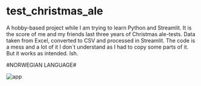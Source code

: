 # test_christmas_ale
A hobby-based project while I am trying to learn Python and Streamlit. 
It is the score of me and my friends last three years of Christmas ale-tests. 
Data taken from Excel, converted to CSV and processed in Streamlit. 
The code is a mess and a lot of it I don`t understand as I had to copy some parts of it.
But it works as intended. Ish.

#NORWEGIAN LANGUAGE#


![app](https://user-images.githubusercontent.com/80479739/146557266-a7dd3215-777c-4a91-a936-749295fed4e8.jpg)
